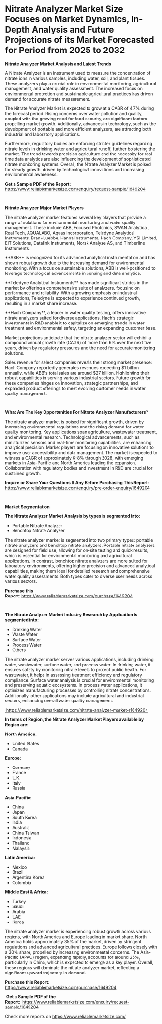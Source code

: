 <p><h1>Nitrate Analyzer Market Size Focuses on Market Dynamics, In-Depth Analysis and Future Projections of its Market Forecasted for Period from 2025 to 2032</h1></p><p><strong>Nitrate Analyzer Market Analysis and Latest Trends</strong></p>
<p><p>A Nitrate Analyzer is an instrument used to measure the concentration of nitrate ions in various samples, including water, soil, and plant tissues. These analyzers play a crucial role in environmental monitoring, agricultural management, and water quality assessment. The increased focus on environmental protection and sustainable agricultural practices has driven demand for accurate nitrate measurement.</p><p>The Nitrate Analyzer Market is expected to grow at a CAGR of 4.7% during the forecast period. Rising concerns over water pollution and quality, coupled with the growing need for food security, are significant factors propelling market growth. Additionally, advances in technology, such as the development of portable and more efficient analyzers, are attracting both industrial and laboratory applications.</p><p>Furthermore, regulatory bodies are enforcing stricter guidelines regarding nitrate levels in drinking water and agricultural runoff, further bolstering the market. The trend towards precision agriculture and the necessity for real-time data analytics are also influencing the development of sophisticated nitrate monitoring systems. Overall, the Nitrate Analyzer Market is poised for steady growth, driven by technological innovations and increasing environmental awareness.</p></p>
<p><strong>Get a Sample PDF of the Report:&nbsp;</strong> <a href="https://www.reliablemarketsize.com/enquiry/request-sample/1649204?utm_campaign=2038&utm_medium=2&utm_source=Github&utm_content=ia&utm_term=18022025&utm_id=nitrate-analyzer">https://www.reliablemarketsize.com/enquiry/request-sample/1649204</a></p>
<p>&nbsp;</p>
<p><strong>Nitrate Analyzer Major Market Players</strong></p>
<p><p>The nitrate analyzer market features several key players that provide a range of solutions for environmental monitoring and water quality management. These include ABB, Focused Photonics, SWAN Analytical, Real Tech, AQUALABO, Aquas Incorporation, Teledyne Analytical Instruments, Bran+Luebbe, Hanna Instruments, Hach Company, YSI Limited, EIT Solutions, Datalink Instruments, Norsk Analyze AS, and Timberline Instruments.</p><p>**ABB** is recognized for its advanced analytical instrumentation and has shown robust growth due to the increasing demand for environmental monitoring. With a focus on sustainable solutions, ABB is well-positioned to leverage technological advancements in sensing and data analytics.</p><p>**Teledyne Analytical Instruments** has made significant strides in the market by offering a comprehensive suite of analyzers, focusing on performance and reliability. With a growing emphasis on industrial applications, Teledyne is expected to experience continued growth, resulting in a market share increase.</p><p>**Hach Company**, a leader in water quality testing, offers innovative nitrate analyzers suited for diverse applications. Hach’s strategic investments in R&D enable it to capitalize on emerging trends in water treatment and environmental safety, targeting an expanding customer base.</p><p>Market projections anticipate that the nitrate analyzer sector will exhibit a compound annual growth rate (CAGR) of more than 6% over the next five years, driven by regulatory pressures and the need for accurate monitoring solutions.</p><p>Sales revenue for select companies reveals their strong market presence: Hach Company reportedly generates revenues exceeding $1 billion annually, while ABB's total sales are around $27 billion, highlighting their robust capabilities in serving various industrial sectors. Future growth for these companies hinges on innovation, strategic partnerships, and expanded product offerings to meet evolving customer needs in water quality management.</p></p>
<p>&nbsp;</p>
<p><strong>What Are The Key Opportunities For Nitrate Analyzer Manufacturers?</strong></p>
<p><p>The nitrate analyzer market is poised for significant growth, driven by increasing environmental regulations and the rising demand for water quality monitoring. Key applications span agriculture, wastewater treatment, and environmental research. Technological advancements, such as miniaturized sensors and real-time monitoring capabilities, are enhancing analytical precision. Market players are focusing on innovative solutions to improve user accessibility and data management. The market is expected to witness a CAGR of approximately 6-8% through 2028, with emerging markets in Asia-Pacific and North America leading the expansion. Collaboration with regulatory bodies and investment in R&D are crucial for sustained growth.</p></p>
<p><strong>Inquire or Share Your Questions If Any Before Purchasing This Report:</strong> <a href="https://www.reliablemarketsize.com/enquiry/pre-order-enquiry/1649204?utm_campaign=2038&utm_medium=2&utm_source=Github&utm_content=ia&utm_term=18022025&utm_id=nitrate-analyzer">https://www.reliablemarketsize.com/enquiry/pre-order-enquiry/1649204</a></p>
<p>&nbsp;</p>
<p><strong>Market Segmentation</strong></p>
<p><strong>The Nitrate Analyzer Market Analysis by types is segmented into:</strong></p>
<p><ul><li>Portable Nitrate Analyzer</li><li>Benchtop Nitrate Analyzer</li></ul></p>
<p><p>The nitrate analyzer market is segmented into two primary types: portable nitrate analyzers and benchtop nitrate analyzers. Portable nitrate analyzers are designed for field use, allowing for on-site testing and quick results, which is essential for environmental monitoring and agricultural applications. In contrast, benchtop nitrate analyzers are more suited for laboratory environments, offering higher precision and advanced analytical capabilities, making them ideal for detailed research and comprehensive water quality assessments. Both types cater to diverse user needs across various sectors.</p></p>
<p><strong>Purchase this Report:&nbsp;</strong><a href="https://www.reliablemarketsize.com/purchase/1649204?utm_campaign=2038&utm_medium=2&utm_source=Github&utm_content=ia&utm_term=18022025&utm_id=nitrate-analyzer">https://www.reliablemarketsize.com/purchase/1649204</a></p>
<p>&nbsp;</p>
<p><strong>The Nitrate Analyzer Market Industry Research by Application is segmented into:</strong></p>
<p><ul><li>Drinking Water</li><li>Waste Water</li><li>Surface Water</li><li>Process Water</li><li>Others</li></ul></p>
<p><p>The nitrate analyzer market serves various applications, including drinking water, wastewater, surface water, and process water. In drinking water, it ensures safety by monitoring nitrate levels to protect public health. For wastewater, it helps in assessing treatment efficiency and regulatory compliance. Surface water analysis is crucial for environmental monitoring and preserving aquatic ecosystems. In process water applications, it optimizes manufacturing processes by controlling nitrate concentrations. Additionally, other applications may include agricultural and industrial sectors, enhancing overall water quality management.</p></p>
<p><a href="https://www.reliablemarketsize.com/nitrate-analyzer-market-r1649204?utm_campaign=2038&utm_medium=2&utm_source=Github&utm_content=ia&utm_term=18022025&utm_id=nitrate-analyzer">&nbsp;https://www.reliablemarketsize.com/nitrate-analyzer-market-r1649204</a></p>
<p><strong>In terms of Region, the Nitrate Analyzer Market Players available by Region are:</strong></p>
<p>
    <p> <strong> North America: </strong>
        <ul>
            <li>United States</li>
            <li>Canada</li>
        </ul>
        </p> 
    <p> <strong> Europe: </strong>
        <ul>
            <li>Germany</li>
            <li>France</li>
            <li>U.K.</li>
            <li>Italy</li>
            <li>Russia</li>
        </ul>
        </p> 
    <p> <strong> Asia-Pacific: </strong>
        <ul>
            <li>China</li>
            <li>Japan</li>
            <li>South Korea</li>
            <li>India</li>
            <li>Australia</li>
            <li>China Taiwan</li>
            <li>Indonesia</li>
            <li>Thailand</li>
            <li>Malaysia</li>
        </ul>
        </p> 
    <p> <strong> Latin America: </strong>
        <ul>
            <li>Mexico</li>
            <li>Brazil</li>
            <li>Argentina Korea</li>
            <li>Colombia</li>
        </ul>
        </p> 
    <p> <strong> Middle East & Africa: </strong>
        <ul>
            <li>Turkey</li>
            <li>Saudi</li>
            <li>Arabia</li>
            <li>UAE</li>
            <li>Korea</li>
        </ul>
    </p>
    </p>
<p><p>The nitrate analyzer market is experiencing robust growth across various regions, with North America and Europe leading in market share. North America holds approximately 35% of the market, driven by stringent regulations and advanced agricultural practices. Europe follows closely with a 30% share, propelled by increasing environmental concerns. The Asia-Pacific (APAC) region, expanding rapidly, accounts for around 25%, particularly in China, which is expected to emerge as a key player. Overall, these regions will dominate the nitrate analyzer market, reflecting a significant upward trajectory in demand.</p></p>
<p><strong>Purchase this Report: </strong><a href="https://www.reliablemarketsize.com/purchase/1649204?utm_campaign=2038&utm_medium=2&utm_source=Github&utm_content=ia&utm_term=18022025&utm_id=nitrate-analyzer">https://www.reliablemarketsize.com/purchase/1649204</a></p>
<p>&nbsp;<strong>Get a Sample PDF of the Report:&nbsp;&nbsp;</strong><a href="https://www.reliablemarketsize.com/enquiry/request-sample/1649204?utm_campaign=2038&utm_medium=2&utm_source=Github&utm_content=ia&utm_term=18022025&utm_id=nitrate-analyzer">https://www.reliablemarketsize.com/enquiry/request-sample/1649204</a></p>
<p><strong></strong></p>
<p>Check more reports on <a href="https://www.reliablemarketsize.com/?utm_campaign=2038&utm_medium=2&utm_source=Github&utm_content=ia&utm_term=18022025&utm_id=nitrate-analyzer">https://www.reliablemarketsize.com/</a></p>